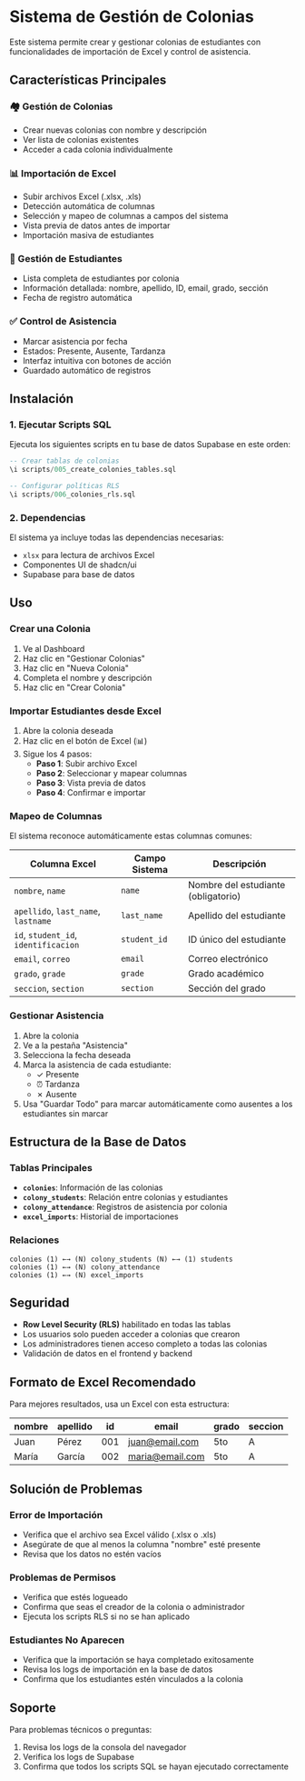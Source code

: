 # Sistema de Gestión de Colonias

Este sistema permite crear y gestionar colonias de estudiantes con funcionalidades de importación de Excel y control de asistencia.

## Características Principales

### 🏘️ Gestión de Colonias
- Crear nuevas colonias con nombre y descripción
- Ver lista de colonias existentes
- Acceder a cada colonia individualmente

### 📊 Importación de Excel
- Subir archivos Excel (.xlsx, .xls)
- Detección automática de columnas
- Selección y mapeo de columnas a campos del sistema
- Vista previa de datos antes de importar
- Importación masiva de estudiantes

### 👥 Gestión de Estudiantes
- Lista completa de estudiantes por colonia
- Información detallada: nombre, apellido, ID, email, grado, sección
- Fecha de registro automática

### ✅ Control de Asistencia
- Marcar asistencia por fecha
- Estados: Presente, Ausente, Tardanza
- Interfaz intuitiva con botones de acción
- Guardado automático de registros

## Instalación

### 1. Ejecutar Scripts SQL

Ejecuta los siguientes scripts en tu base de datos Supabase en este orden:

```sql
-- Crear tablas de colonias
\i scripts/005_create_colonies_tables.sql

-- Configurar políticas RLS
\i scripts/006_colonies_rls.sql
```

### 2. Dependencias

El sistema ya incluye todas las dependencias necesarias:
- `xlsx` para lectura de archivos Excel
- Componentes UI de shadcn/ui
- Supabase para base de datos

## Uso

### Crear una Colonia

1. Ve al Dashboard
2. Haz clic en "Gestionar Colonias"
3. Haz clic en "Nueva Colonia"
4. Completa el nombre y descripción
5. Haz clic en "Crear Colonia"

### Importar Estudiantes desde Excel

1. Abre la colonia deseada
2. Haz clic en el botón de Excel (📊)
3. Sigue los 4 pasos:
   - **Paso 1**: Subir archivo Excel
   - **Paso 2**: Seleccionar y mapear columnas
   - **Paso 3**: Vista previa de datos
   - **Paso 4**: Confirmar e importar

### Mapeo de Columnas

El sistema reconoce automáticamente estas columnas comunes:

| Columna Excel | Campo Sistema | Descripción |
|---------------|---------------|-------------|
| `nombre`, `name` | `name` | Nombre del estudiante (obligatorio) |
| `apellido`, `last_name`, `lastname` | `last_name` | Apellido del estudiante |
| `id`, `student_id`, `identificacion` | `student_id` | ID único del estudiante |
| `email`, `correo` | `email` | Correo electrónico |
| `grado`, `grade` | `grade` | Grado académico |
| `seccion`, `section` | `section` | Sección del grado |

### Gestionar Asistencia

1. Abre la colonia
2. Ve a la pestaña "Asistencia"
3. Selecciona la fecha deseada
4. Marca la asistencia de cada estudiante:
   - ✓ Presente
   - ⏰ Tardanza
   - ✗ Ausente
5. Usa "Guardar Todo" para marcar automáticamente como ausentes a los estudiantes sin marcar

## Estructura de la Base de Datos

### Tablas Principales

- **`colonies`**: Información de las colonias
- **`colony_students`**: Relación entre colonias y estudiantes
- **`colony_attendance`**: Registros de asistencia por colonia
- **`excel_imports`**: Historial de importaciones

### Relaciones

```
colonies (1) ←→ (N) colony_students (N) ←→ (1) students
colonies (1) ←→ (N) colony_attendance
colonies (1) ←→ (N) excel_imports
```

## Seguridad

- **Row Level Security (RLS)** habilitado en todas las tablas
- Los usuarios solo pueden acceder a colonias que crearon
- Los administradores tienen acceso completo a todas las colonias
- Validación de datos en el frontend y backend

## Formato de Excel Recomendado

Para mejores resultados, usa un Excel con esta estructura:

| nombre | apellido | id | email | grado | seccion |
|--------|----------|----|-------|-------|---------|
| Juan | Pérez | 001 | juan@email.com | 5to | A |
| María | García | 002 | maria@email.com | 5to | A |

## Solución de Problemas

### Error de Importación
- Verifica que el archivo sea Excel válido (.xlsx o .xls)
- Asegúrate de que al menos la columna "nombre" esté presente
- Revisa que los datos no estén vacíos

### Problemas de Permisos
- Verifica que estés logueado
- Confirma que seas el creador de la colonia o administrador
- Ejecuta los scripts RLS si no se han aplicado

### Estudiantes No Aparecen
- Verifica que la importación se haya completado exitosamente
- Revisa los logs de importación en la base de datos
- Confirma que los estudiantes estén vinculados a la colonia

## Soporte

Para problemas técnicos o preguntas:
1. Revisa los logs de la consola del navegador
2. Verifica los logs de Supabase
3. Confirma que todos los scripts SQL se hayan ejecutado correctamente
